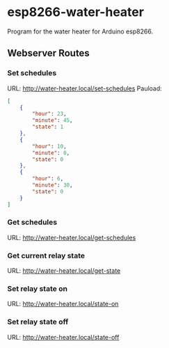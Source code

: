 # esp8266-water-heater
Program for the water heater for Arduino esp8266.

## Webserver Routes
### Set schedules 
URL: http://water-heater.local/set-schedules
Pauload: 
```json
[
	{
		"hour": 23,
		"minute": 45,
		"state": 1
	},
	{
		"hour": 10,
		"minute": 0,
		"state": 0
	},
	{
		"hour": 6,
		"minute": 30,
		"state": 0
	}
]
```

### Get schedules 
URL: http://water-heater.local/get-schedules

### Get current relay state
URL: http://water-heater.local/get-state

### Set relay state on
URL: http://water-heater.local/state-on

### Set relay state off
URL: http://water-heater.local/state-off